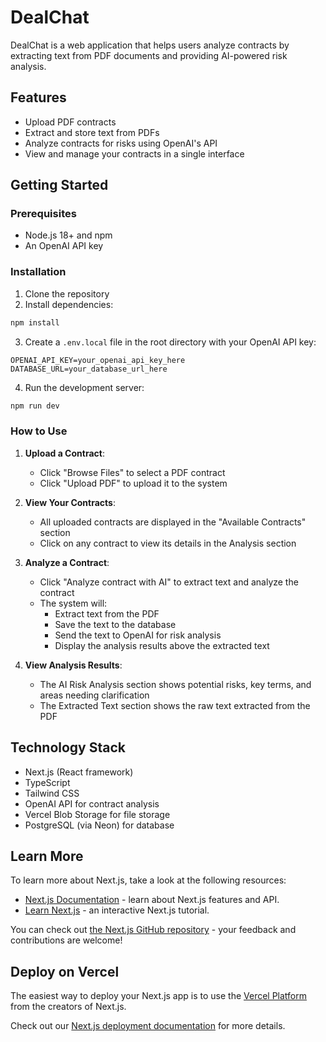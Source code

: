 # DealChat

DealChat is a web application that helps users analyze contracts by extracting text from PDF documents and providing AI-powered risk analysis.

## Features

- Upload PDF contracts
- Extract and store text from PDFs
- Analyze contracts for risks using OpenAI's API
- View and manage your contracts in a single interface

## Getting Started

### Prerequisites

- Node.js 18+ and npm
- An OpenAI API key

### Installation

1. Clone the repository
2. Install dependencies:
```bash
npm install
```
3. Create a `.env.local` file in the root directory with your OpenAI API key:
```
OPENAI_API_KEY=your_openai_api_key_here
DATABASE_URL=your_database_url_here
```

4. Run the development server:
```bash
npm run dev
```

### How to Use

1. **Upload a Contract**: 
   - Click "Browse Files" to select a PDF contract
   - Click "Upload PDF" to upload it to the system

2. **View Your Contracts**:
   - All uploaded contracts are displayed in the "Available Contracts" section
   - Click on any contract to view its details in the Analysis section

3. **Analyze a Contract**:
   - Click "Analyze contract with AI" to extract text and analyze the contract
   - The system will:
     - Extract text from the PDF
     - Save the text to the database
     - Send the text to OpenAI for risk analysis
     - Display the analysis results above the extracted text

4. **View Analysis Results**:
   - The AI Risk Analysis section shows potential risks, key terms, and areas needing clarification
   - The Extracted Text section shows the raw text extracted from the PDF

## Technology Stack

- Next.js (React framework)
- TypeScript
- Tailwind CSS
- OpenAI API for contract analysis
- Vercel Blob Storage for file storage
- PostgreSQL (via Neon) for database

## Learn More

To learn more about Next.js, take a look at the following resources:

- [Next.js Documentation](https://nextjs.org/docs) - learn about Next.js features and API.
- [Learn Next.js](https://nextjs.org/learn) - an interactive Next.js tutorial.

You can check out [the Next.js GitHub repository](https://github.com/vercel/next.js) - your feedback and contributions are welcome!

## Deploy on Vercel

The easiest way to deploy your Next.js app is to use the [Vercel Platform](https://vercel.com/new?utm_medium=default-template&filter=next.js&utm_source=create-next-app&utm_campaign=create-next-app-readme) from the creators of Next.js.

Check out our [Next.js deployment documentation](https://nextjs.org/docs/app/building-your-application/deploying) for more details.
